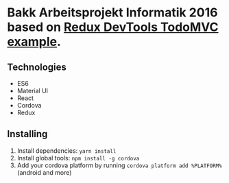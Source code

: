 # Bakk Arbeitsprojekt Informatik 2016 based on [Redux DevTools TodoMVC example](https://github.com/unimonkiez/react-cordova-boilerplate).

## Technologies
* ES6
* Material UI
* React
* Cordova
* Redux

## Installing
1. Install dependencies: ```yarn install```
2. Install global tools: ```npm install -g cordova```
3. Add your cordova platform by running ```cordova platform add %PLATFORM%``` (android and more)
